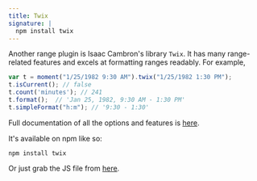 ```yaml
---
title: Twix
signature: |
  npm install twix
---
```



Another range plugin is Isaac Cambron's library `Twix`. It has many
range-related features and excels at formatting ranges readably. For example,

```javascript
var t = moment("1/25/1982 9:30 AM").twix("1/25/1982 1:30 PM");
t.isCurrent(); // false
t.count('minutes'); // 241
t.format();  // 'Jan 25, 1982, 9:30 AM - 1:30 PM'
t.simpleFormat("h:m"); // '9:30 - 1:30'
```

Full documentation of all the options and features is [here](http://icambron.github.io/twix.js).

It's available on npm like so:

```
npm install twix
```

Or just grab the JS file from [here](https://raw.github.com/icambron/twix.js/master/dist/twix.js).
